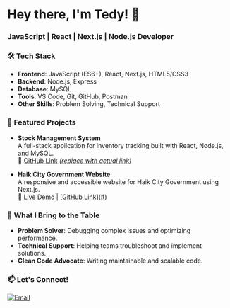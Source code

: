# Hey there, I'm Tedy! 👋  
### **JavaScript | React | Next.js | Node.js Developer**  

### 🛠️ **Tech Stack**  
- **Frontend**: JavaScript (ES6+), React, Next.js, HTML5/CSS3  
- **Backend**: Node.js, Express  
- **Database**: MySQL  
- **Tools**: VS Code, Git, GitHub, Postman  
- **Other Skills**: Problem Solving, Technical Support  

### 🚀 **Featured Projects**  
- **Stock Management System**  
  A full-stack application for inventory tracking built with React, Node.js, and MySQL.  
  🔗 [GitHub Link](#) *([replace with actual link](https://tade1.vercel.app/))*  

- **Haik City Government Website**  
  A responsive and accessible website for Haik City Government using Next.js.  
  🔗 [Live Demo](#) | [[GitHub Link](https://github.com/tedym10/haik-city-adminstration-website.git)](#)  

### 🌟 **What I Bring to the Table**  
- **Problem Solver**: Debugging complex issues and optimizing performance.  
- **Technical Support**: Helping teams troubleshoot and implement solutions.  
- **Clean Code Advocate**: Writing maintainable and scalable code. 

### 📫 **Let's Connect!**  
[![Email](https://img.shields.io/badge/Gmail-D14836?style=for-the-badge&logo=gmail&logoColor=white)](mailto:ltedy45@gmail.com)  

